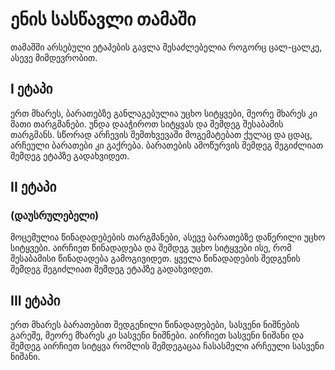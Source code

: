 # ენის სასწავლი თამაში

თამაშში არსებული ეტაპების გავლა შესაძლებელია როგორც ცალ-ცალკე, ასევე მიმდევრობით.

## I ეტაპი

ერთ მხარეს, ბარათებზე განლაგებულია უცხო სიტყვები, მეორე მხარეს კი მათი თარგმანები. უნდა დააჭიროთ სიტყვას და შემდეგ შესაბამის თარგმანს. სწორად არჩევის შემთხვევაში მოგემატებათ ქულაც და ცდაც, არჩეული ბარათები კი გაქრება. ბარათების ამოწურვის შემდეგ შეგიძლიათ შემდეგ ეტაპზე გადახვიდეთ.

## II ეტაპი

### (დაუსრულებელი)

მოცემულია წინადადებების თარგმანები, ასევე ბარათებზე დაწერილი უცხო სიტყვები. აირჩიეთ წინადადება და შემდეგ უცხო სიტყვები ისე, რომ შესაბამისი წინადადება გამოგივიდეთ. ყველა წინადადების შედგენის შემდეგ შეგიძლიათ შემდეგ ეტაპზე გადახვიდეთ.

## III ეტაპი

ერთ მხარეს ბარათებით შედგენილი წინადადებები, სასვენი ნიშნების გარეშე, მეორე მხარეს კი სასვენი ნიშნები. აირჩიეთ სასვენი ნიშანი და შემდეგ აირჩიეთ სიტყვა რომლის შემდეგაცაა ჩასასმელი არჩეული სასვენი ნიშანი.
